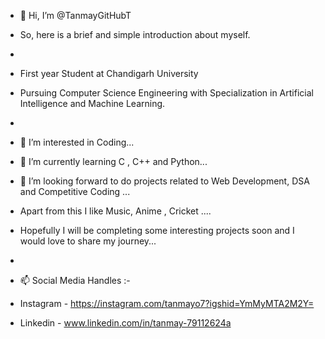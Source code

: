 - 👋 Hi, I’m @TanmayGitHubT
- So, here is a brief and simple introduction about myself.
-
- First year Student at Chandigarh University
- Pursuing Computer Science Engineering with Specialization in Artificial Intelligence and Machine Learning.
- 
- 👀 I’m interested in Coding...
- 🌱 I’m currently learning C , C++ and Python...
- 💞️ I’m looking forward to do projects related to Web Development, DSA and Competitive Coding ...
- Apart from this I like Music, Anime , Cricket ....

- Hopefully I will be completing some interesting projects soon and I would love to share my journey...
- 
- 📫 Social Media Handles :- 
- Instagram - https://instagram.com/tanmayo7?igshid=YmMyMTA2M2Y=
- Linkedin - www.linkedin.com/in/tanmay-79112624a

<!---
TanmayGitHubT/TanmayGitHubT is a ✨ special ✨ repository because its `README.md` (this file) appears on your GitHub profile.
You can click the Preview link to take a look at your changes.
--->
